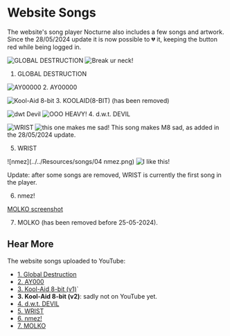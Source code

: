 # Website Songs

The website's song player Nocturne also includes a few songs and artwork.
Since the 28/05/2024 update it is now possible to 💔 it, keeping the button red while 
being logged in.

![GLOBAL DESTRUCTION](../../Resources/songs/global_destruction.png)
![Break ur neck!](../../Resources/webpage/global_destruction_m8.png)

1. GLOBAL DESTRUCTION

![AY00000](../../Resources/songs/AY00000.png)
2. AY00000

![Kool-Aid 8-bit](../../Resources/songs/kool8.png)
3. KOOLAID(8-BIT) (has been removed)

![dwt Devil](../../Resources/songs/06.png)
![OOO HEAVY!](../../Resources/webpage/dwtdevil_m8.png)
4. d.w.t. DEVIL

![WRIST](../../Resources/songs/WRIST_ARTWORK.png)
![this one makes me sad!](../../Resources/webpage/wrist_m8.png)
This song makes M8 sad, as added in the 28/05/2024 update.

5. WRIST

![nmez](../../Resources/songs/04 nmez.png)
![I like this!](../../Resources/webpage/nmez_m8.png)

Update: after some songs are removed, WRIST is currently the first song in the player.

6. nmez!

[MOLKO screenshot](../../Resources/webpage/molko.jpg)

7. MOLKO (has been removed before 25-05-2024).

## Hear More

The website songs uploaded to YouTube:

- [1. Global Destruction](https://www.youtube.com/watch?v=45qzhosnLd8)
- [2. AY000](https://www.youtube.com/watch?v=Uw9ntJukzPA)
- [3. Kool-Aid 8-bit (v1)](https://www.youtube.com/watch?v=bJ9rwo_dm48)`
- **3. Kool-Aid 8-bit (v2)**: sadly not on YouTube yet.
- [4. d.w.t. DEVIL](https://www.youtube.com/watch`?v=fI6FdYM8OY0)
- [5. WRIST](https://www.youtube.com/watch?v=89q8OXs2IAY)
- [6. nmez!](https://www.youtube.com/watch?v=e4I4quwlxGM)
- [7. MOLKO](https://www.youtube.com/watch?v=R42y99A9d-U)